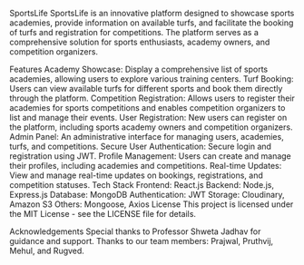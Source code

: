 SportsLife
SportsLife is an innovative platform designed to showcase sports academies, provide information on available turfs, and facilitate the booking of turfs and registration for competitions. The platform serves as a comprehensive solution for sports enthusiasts, academy owners, and competition organizers.

Features
Academy Showcase: Display a comprehensive list of sports academies, allowing users to explore various training centers.
Turf Booking: Users can view available turfs for different sports and book them directly through the platform.
Competition Registration: Allows users to register their academies for sports competitions and enables competition organizers to list and manage their events.
User Registration: New users can register on the platform, including sports academy owners and competition organizers.
Admin Panel: An administrative interface for managing users, academies, turfs, and competitions.
Secure User Authentication: Secure login and registration using JWT.
Profile Management: Users can create and manage their profiles, including academies and competitions.
Real-time Updates: View and manage real-time updates on bookings, registrations, and competition statuses.
Tech Stack
Frontend: React.js
Backend: Node.js, Express.js
Database: MongoDB
Authentication: JWT
Storage: Cloudinary, Amazon S3
Others: Mongoose, Axios
License
This project is licensed under the MIT License - see the LICENSE file for details.

Acknowledgements
Special thanks to Professor Shweta Jadhav for guidance and support.
Thanks to our team members: Prajwal, Pruthvij, Mehul, and Rugved.
